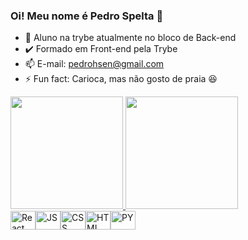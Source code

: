 ### Oi! Meu nome é Pedro Spelta 👋

- 🌱 Aluno na trybe atualmente no bloco de Back-end
- ✔️ Formado em Front-end pela Trybe
- 📫 E-mail: pedrohsen@gmail.com
- ⚡ Fun fact: Carioca, mas não gosto de praia 😆

<div>
  <a href="https://github.com/PedroSpelta">
  <img height="180em" src=https://github-readme-stats.vercel.app/api?username=PedroSpelta&theme=tokyonight>
  <img height="180em" src=https://github-readme-stats.vercel.app/api/top-langs/?username=PedroSpelta&theme=tokyonight&layout=compact>
</div>


<div style="display: inline flex"><br>
  <img align="center" alt="React" height="30" width="40" src="https://cdn.jsdelivr.net/gh/devicons/devicon/icons/react/react-original.svg">
  <img align="center" alt="JS" height="30" width="40" src="https://cdn.jsdelivr.net/gh/devicons/devicon/icons/javascript/javascript-original.svg">
  <img align="center" alt="CSS" height="30" width="40" src="https://cdn.jsdelivr.net/gh/devicons/devicon/icons/css3/css3-plain.svg">
  <img align="center" alt="HTML" height="30" width="40" src="https://cdn.jsdelivr.net/gh/devicons/devicon/icons/html5/html5-plain.svg">
  <img align="center" alt="PY" height="30" width="40" src="https://cdn.jsdelivr.net/gh/devicons/devicon/icons/python/python-original.svg">
</div>
